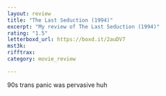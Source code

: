 ```yaml
---
layout: review
title: "The Last Seduction (1994)"
excerpt: "My review of The Last Seduction (1994)"
rating: "1.5"
letterboxd_url: https://boxd.it/2auDV7
mst3k: 
rifftrax: 
category: movie_review

---
```


90s trans panic was pervasive huh